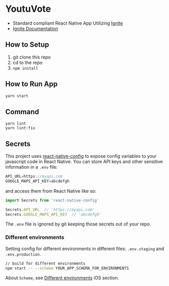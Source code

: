 # YoutuVote

* Standard compliant React Native App Utilizing [Ignite](https://github.com/infinitered/ignite)
* [Ignite Documentation](https://github.com/infinitered/ignite/wiki)

## How to Setup

1. git clone this repo
2. cd to the repo
3. `npm install`

## How to Run App

```sh
yarn start
```

## Command

```
yarn lint
yarn lint:fix
```

## Secrets

This project uses [react-native-config](https://github.com/luggit/react-native-config) to expose config variables to your javascript code in React Native. You can store API keys
and other sensitive information in a `.env` file:

```JavaScript
API_URL=https://myapi.com
GOOGLE_MAPS_API_KEY=abcdefgh
```

and access them from React Native like so:

```JavaScript
import Secrets from 'react-native-config'

Secrets.API_URL  // 'https://myapi.com'
Secrets.GOOGLE_MAPS_API_KEY  // 'abcdefgh'
```

The `.env` file is ignored by git keeping those secrets out of your repo.

### Different environments

Setting config for different environments in different files: `.env.staging` and `.env.production`.

```sh
// build for different environments
npm start -- --scheme YOUR_APP_SCHEMA_FOR_ENVIRONMENTS
```

About `Scheme`, see [Different environments](https://github.com/luggit/react-native-config#different-environments) iOS section.
